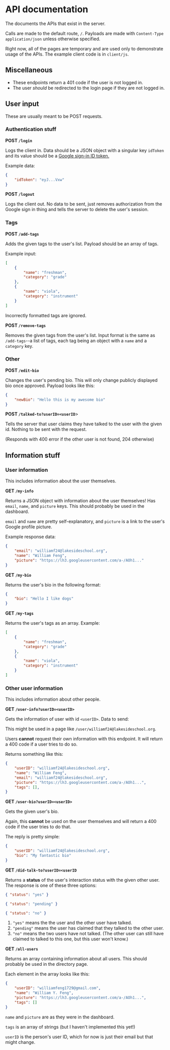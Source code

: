 
# API documentation

The documents the APIs that exist in the server.

Calls are made to the default route, `/`. Payloads are made with `Content-Type` `application/json` unless otherwise specified.

Right now, all of the pages are temporary and are used only to demonstrate usage of the APIs. The example client code is in `client/js`.



## Miscellaneous

* These endpoints return a 401 code if the user is not logged in.
* The user *should* be redirected to the login page if they are not logged in.



## User input

These are usually meant to be POST requests.

### Authentication stuff

**POST `/login`**

Logs the client in. Data should be a JSON object with a singular key `idToken` and its value should be a [Google sign-in ID token.](https://developers.google.com/identity/sign-in/web/backend-auth)

Example data:

```json
{
    "idToken": "eyJ...Vxw"
}
```



**POST `/logout`**

Logs the client out. No data to be sent, just removes authorization from the Google sign in thing and tells the server to delete the user's session.

### Tags

**POST `/add-tags`**

Adds the given tags to the user's list. Payload should be an array of tags.

Example input:

```json
[
    {
        "name": "freshman",
        "category": "grade"
    },
    {
        "name": "viola",
		"category": "instrument"
    }
]
```

Incorrectly formatted tags are ignored.



**POST `/remove-tags`**

Removes the given tags from the user's list. Input format is the same as `/add-tags`--a list of tags, each tag being an object with a `name` and a `category` key.

### Other

**POST `/edit-bio`**

Changes the user's pending bio. This will only change publicly displayed bio once approved. Payload looks like this:

```json
{
    "newBio": "Hello this is my awesome bio"
}
```



**POST `/talked-to?userID=<userID`**>

Tells the server that user claims they have talked to the user with the given id. Nothing to be sent with the request.

(Responds with 400 error if the other user is not found, 204 otherwise)

## Information stuff

### User information

This includes information about the user themselves.



**GET `/my-info`**

Returns a JSON object with information about the user themselves! Has `email`, `name`, and `picture` keys. This should probably be used in the dashboard.

`email` and `name` are pretty self-explanatory, and `picture` is a link to the user's Google profile picture.

Example response data:

```json
{
    "email": "williamf24@lakesideschool.org",
    "name": "William Feng",
    "picture": "https://lh3.googleusercontent.com/a-/AOh1..."
}
```



**GET `/my-bio`**

Returns the user's bio in the following format:

```json
{
    "bio": "Hello I like dogs"
}
```



**GET `/my-tags`**

Returns the user's tags as an array. Example:

```json
[
    {
        "name": "freshman",
        "category": "grade"
    },
    {
        "name": "viola",
		"category": "instrument"
    }
]
```

### Other user information

This includes information about other people.



**GET `/user-info?userID=<userID>`**

Gets the information of user with id `<userID>`. Data to send:

This might be used in a page like `/user/williamf24@lakesideschool.org`.

Users **cannot** request their own information with this endpoint. It will return a 400 code if a user tries to do so.

Returns something like this:

```json
{
    "userID": "williamf24@lakesideschool.org",
    "name": "William Feng",
    "email": "williamf24@lakesideschool.org",
    "picture": "https://lh3.googleusercontent.com/a-/AOh1...",
    "tags": [],
}
```



**GET `/user-bio?userID=<userID>`**

Gets the given user's bio.

Again, this **cannot** be used on the user themselves and will return a 400 code if the user tries to do that.

The reply is pretty simple:

```json
{
    "userID": "williamf24@lakesideschool.org",
    "bio": "My fantastic bio"
}
```



**GET `/did-talk-to?userID=<userID`**

Returns a **status** of the user's interaction status with the given other user. The response is one of these three options:

```json
{ "status": "yes" }
```
```json
{ "status": "pending" }
```
```json
{ "status": "no" }
```

1. `"yes"` means the the user and the other user have talked.
2. `"pending"` means the user has claimed that they talked to the other user.
3. `"no"` means the two users have not talked. (The other user can still have claimed to talked to this one, but this user won't know.)



**GET `/all-users`**

Returns an array containing information about all users. This should probably be used in the directory page.

Each element in the array looks like this:

```json
{
    "userID": "williamfeng1729@gmail.com",
    "name": "William Y. Feng",
    "picture": "https://lh3.googleusercontent.com/a-/AOh1...",
    "tags": []
}
```

`name` and `picture` are as they were in the dashboard.

`tags` is an array of strings (but I haven't implemented this yet!)

`userID` is the person's user ID, which for now is just their email but that might change.